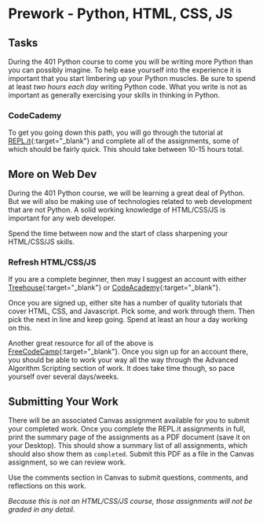 # Prework - Python, HTML, CSS, JS

## Tasks

During the 401 Python course to come you will be writing more Python than you can possibly imagine. To help ease yourself into the experience it is important that you start limbering up your Python muscles. Be sure to spend at least *two hours each day* writing Python code.  What you write is not as important as generally exercising your skills in thinking in Python.

### CodeCademy

To get you going down this path, you will go through the tutorial at [REPL.it](https://repl.it/community/classrooms/17929){:target="_blank"} and complete all of the assignments, some of which should be fairly quick. This should take between 10-15 hours total.

## More on Web Dev

During the 401 Python course, we will be learning a great deal of Python. But we will also be making use of technologies related to web development that are not Python. A solid working knowledge of HTML/CSS/JS is important for any web developer.

Spend the time between now and the start of class sharpening your HTML/CSS/JS skills.

### Refresh HTML/CSS/JS

If you are a complete beginner, then may I suggest an account with either [Treehouse](http://teamtreehouse.com/){:target="_blank"} or [CodeAcademy](http://codeacademy.com/){:target="_blank"}.

Once you are signed up, either site has a number of quality tutorials that cover HTML, CSS, and Javascript.  Pick some, and work through them. Then pick the next in line and keep going. Spend at least an hour a day working on this.

Another great resource for all of the above is [FreeCodeCamp](http://www.freecodecamp.com){:target="_blank"}. Once you sign up for an account there, you should be able to work your way all the way through the Advanced Algorithm Scripting section of work. It does take time though, so pace yourself over several days/weeks.


## Submitting Your Work

There will be an associated Canvas assignment available for you to submit your completed work. Once you complete the REPL.it assignments in full, print the summary page of the assignments as a PDF document (save it on your Desktop). This should show a summary list of all assignments, which should also show them as `completed`. Submit this PDF as a file in the Canvas assignment, so we can review work.

Use the comments section in Canvas to submit questions, comments, and reflections on this work.

_Because this is not an HTML/CSS/JS course, those assignments will not be graded in any detail._
